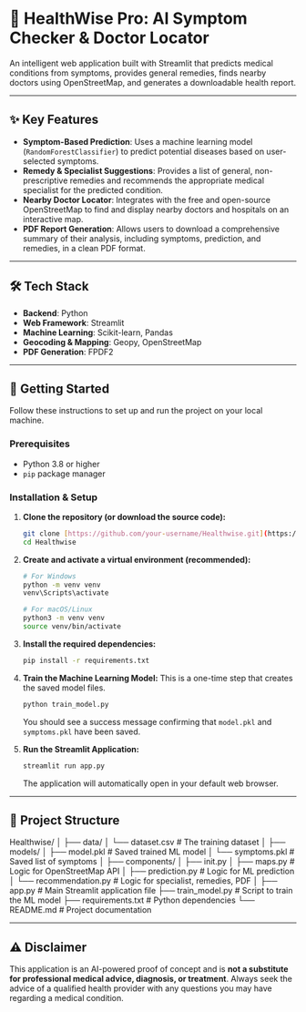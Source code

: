# 🧠 HealthWise Pro: AI Symptom Checker & Doctor Locator

An intelligent web application built with Streamlit that predicts medical conditions from symptoms, provides general remedies, finds nearby doctors using OpenStreetMap, and generates a downloadable health report.

---

## ✨ Key Features

-   **Symptom-Based Prediction**: Uses a machine learning model (`RandomForestClassifier`) to predict potential diseases based on user-selected symptoms.
-   **Remedy & Specialist Suggestions**: Provides a list of general, non-prescriptive remedies and recommends the appropriate medical specialist for the predicted condition.
-   **Nearby Doctor Locator**: Integrates with the free and open-source OpenStreetMap to find and display nearby doctors and hospitals on an interactive map.
-   **PDF Report Generation**: Allows users to download a comprehensive summary of their analysis, including symptoms, prediction, and remedies, in a clean PDF format.

---

## 🛠️ Tech Stack

-   **Backend**: Python
-   **Web Framework**: Streamlit
-   **Machine Learning**: Scikit-learn, Pandas
-   **Geocoding & Mapping**: Geopy, OpenStreetMap
-   **PDF Generation**: FPDF2

---

## 🚀 Getting Started

Follow these instructions to set up and run the project on your local machine.

### Prerequisites

-   Python 3.8 or higher
-   `pip` package manager

### Installation & Setup

1.  **Clone the repository (or download the source code):**
    ```bash
    git clone [https://github.com/your-username/Healthwise.git](https://github.com/your-username/Healthwise.git)
    cd Healthwise
    ```

2.  **Create and activate a virtual environment (recommended):**
    ```bash
    # For Windows
    python -m venv venv
    venv\Scripts\activate

    # For macOS/Linux
    python3 -m venv venv
    source venv/bin/activate
    ```

3.  **Install the required dependencies:**
    ```bash
    pip install -r requirements.txt
    ```

4.  **Train the Machine Learning Model:**
    This is a one-time step that creates the saved model files.
    ```bash
    python train_model.py
    ```
    You should see a success message confirming that `model.pkl` and `symptoms.pkl` have been saved.

5.  **Run the Streamlit Application:**
    ```bash
    streamlit run app.py
    ```
    The application will automatically open in your default web browser.

---

## 📁 Project Structure

Healthwise/
│
├── data/
│   └── dataset.csv         # The training dataset
│
├── models/
│   ├── model.pkl           # Saved trained ML model
│   └── symptoms.pkl        # Saved list of symptoms
│
├── components/
│   ├── init.py
│   ├── maps.py             # Logic for OpenStreetMap API
│   ├── prediction.py       # Logic for ML prediction
│   └── recommendation.py   # Logic for specialist, remedies, PDF
│
├── app.py                  # Main Streamlit application file
├── train_model.py          # Script to train the ML model
├── requirements.txt        # Python dependencies
└── README.md               # Project documentation

---

## ⚠️ Disclaimer

This application is an AI-powered proof of concept and is **not a substitute for professional medical advice, diagnosis, or treatment**. Always seek the advice of a qualified health provider with any questions you may have regarding a medical condition.



